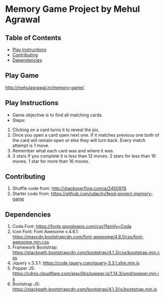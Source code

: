 # Memory Game Project by Mehul Agrawal

## Table of Contents

* [Play Instructions](#playinstructions)
* [Contributing](#contributing)
* [Dependencies](#dependencies)


## Play Game
http://mehulagrawal.in/memory-game/

## Play Instructions
- Game objective is to find all matching cards.
- Steps:
1) Clicking on a card turns it to reveal the pic.
2) Once you open a card open next one. If it matches previous one both of the card will remain open or else they will turn back. Every match attempt is 1 move.
3) Remember what each card was and where it was.
4) 3 stars if you complete it is less than 12 moves. 2 stars for less than 16 moves. 1 star for more than 16 moves.

## Contributing
1) Shuffle code from: http://stackoverflow.com/a/2450976
2) Starter code from: https://github.com/udacity/fend-project-memory-game

## Dependencies
1) Coda Font: https://fonts.googleapis.com/css?family=Coda
2) Icon Font: Font Awesome v.4.6.1: https://maxcdn.bootstrapcdn.com/font-awesome/4.6.1/css/font-awesome.min.css
3) Framework Bootstrap: https://stackpath.bootstrapcdn.com/bootstrap/4.1.3/css/bootstrap.min.css
4) Jquery v.3.3.1: https://code.jquery.com/jquery-3.3.1.slim.min.js
5) Popper JS: https://cdnjs.cloudflare.com/ajax/libs/popper.js/1.14.3/umd/popper.min.js
6) Bootstrap JS: https://stackpath.bootstrapcdn.com/bootstrap/4.1.3/js/bootstrap.min.js
